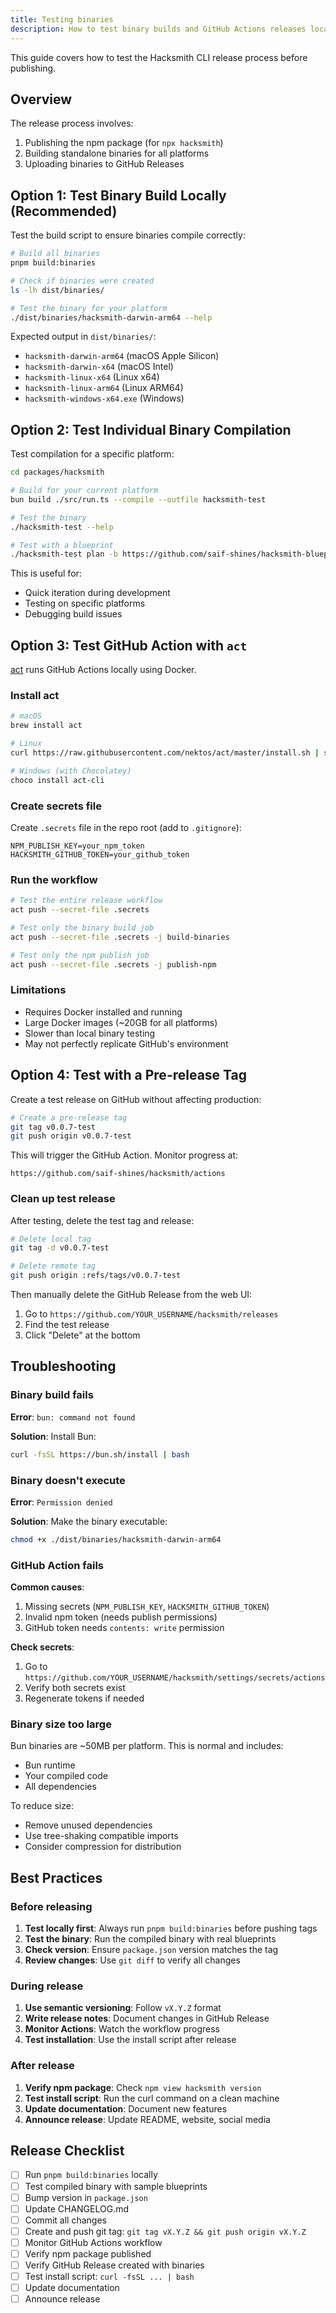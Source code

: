 ```yaml
---
title: Testing binaries
description: How to test binary builds and GitHub Actions releases locally
---
```


This guide covers how to test the Hacksmith CLI release process before publishing.

## Overview

The release process involves:

1. Publishing the npm package (for `npx hacksmith`)
2. Building standalone binaries for all platforms
3. Uploading binaries to GitHub Releases

## Option 1: Test Binary Build Locally (Recommended)

Test the build script to ensure binaries compile correctly:

```bash
# Build all binaries
pnpm build:binaries

# Check if binaries were created
ls -lh dist/binaries/

# Test the binary for your platform
./dist/binaries/hacksmith-darwin-arm64 --help
```

Expected output in `dist/binaries/`:

- `hacksmith-darwin-arm64` (macOS Apple Silicon)
- `hacksmith-darwin-x64` (macOS Intel)
- `hacksmith-linux-x64` (Linux x64)
- `hacksmith-linux-arm64` (Linux ARM64)
- `hacksmith-windows-x64.exe` (Windows)

## Option 2: Test Individual Binary Compilation

Test compilation for a specific platform:

```bash
cd packages/hacksmith

# Build for your current platform
bun build ./src/run.ts --compile --outfile hacksmith-test

# Test the binary
./hacksmith-test --help

# Test with a blueprint
./hacksmith-test plan -b https://github.com/saif-shines/hacksmith-blueprints/blob/main/example.blueprint.toml
```

This is useful for:

- Quick iteration during development
- Testing on specific platforms
- Debugging build issues

## Option 3: Test GitHub Action with `act`

[act](https://github.com/nektos/act) runs GitHub Actions locally using Docker.

### Install act

```bash
# macOS
brew install act

# Linux
curl https://raw.githubusercontent.com/nektos/act/master/install.sh | sudo bash

# Windows (with Chocolatey)
choco install act-cli
```

### Create secrets file

Create `.secrets` file in the repo root (add to `.gitignore`):

```
NPM_PUBLISH_KEY=your_npm_token
HACKSMITH_GITHUB_TOKEN=your_github_token
```

### Run the workflow

```bash
# Test the entire release workflow
act push --secret-file .secrets

# Test only the binary build job
act push --secret-file .secrets -j build-binaries

# Test only the npm publish job
act push --secret-file .secrets -j publish-npm
```

### Limitations

- Requires Docker installed and running
- Large Docker images (~20GB for all platforms)
- Slower than local binary testing
- May not perfectly replicate GitHub's environment

## Option 4: Test with a Pre-release Tag

Create a test release on GitHub without affecting production:

```bash
# Create a pre-release tag
git tag v0.0.7-test
git push origin v0.0.7-test
```

This will trigger the GitHub Action. Monitor progress at:

```
https://github.com/saif-shines/hacksmith/actions
```

### Clean up test release

After testing, delete the test tag and release:

```bash
# Delete local tag
git tag -d v0.0.7-test

# Delete remote tag
git push origin :refs/tags/v0.0.7-test
```

Then manually delete the GitHub Release from the web UI:

1. Go to `https://github.com/YOUR_USERNAME/hacksmith/releases`
2. Find the test release
3. Click "Delete" at the bottom

## Troubleshooting

### Binary build fails

**Error**: `bun: command not found`

**Solution**: Install Bun:

```bash
curl -fsSL https://bun.sh/install | bash
```

### Binary doesn't execute

**Error**: `Permission denied`

**Solution**: Make the binary executable:

```bash
chmod +x ./dist/binaries/hacksmith-darwin-arm64
```

### GitHub Action fails

**Common causes**:

1. Missing secrets (`NPM_PUBLISH_KEY`, `HACKSMITH_GITHUB_TOKEN`)
2. Invalid npm token (needs publish permissions)
3. GitHub token needs `contents: write` permission

**Check secrets**:

1. Go to `https://github.com/YOUR_USERNAME/hacksmith/settings/secrets/actions`
2. Verify both secrets exist
3. Regenerate tokens if needed

### Binary size too large

Bun binaries are ~50MB per platform. This is normal and includes:

- Bun runtime
- Your compiled code
- All dependencies

To reduce size:

- Remove unused dependencies
- Use tree-shaking compatible imports
- Consider compression for distribution

## Best Practices

### Before releasing

1. **Test locally first**: Always run `pnpm build:binaries` before pushing tags
2. **Test the binary**: Run the compiled binary with real blueprints
3. **Check version**: Ensure `package.json` version matches the tag
4. **Review changes**: Use `git diff` to verify all changes

### During release

1. **Use semantic versioning**: Follow `vX.Y.Z` format
2. **Write release notes**: Document changes in GitHub Release
3. **Monitor Actions**: Watch the workflow progress
4. **Test installation**: Use the install script after release

### After release

1. **Verify npm package**: Check `npm view hacksmith version`
2. **Test install script**: Run the curl command on a clean machine
3. **Update documentation**: Document new features
4. **Announce release**: Update README, website, social media

## Release Checklist

- [ ] Run `pnpm build:binaries` locally
- [ ] Test compiled binary with sample blueprints
- [ ] Bump version in `package.json`
- [ ] Update CHANGELOG.md
- [ ] Commit all changes
- [ ] Create and push git tag: `git tag vX.Y.Z && git push origin vX.Y.Z`
- [ ] Monitor GitHub Actions workflow
- [ ] Verify npm package published
- [ ] Verify GitHub Release created with binaries
- [ ] Test install script: `curl -fsSL ... | bash`
- [ ] Update documentation
- [ ] Announce release

